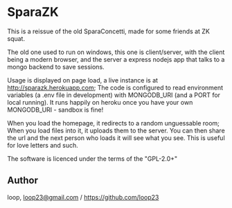 SparaZK
=======

This is a reissue of the old SparaConcetti, made for some friends at ZK squat.

The old one used to run on windows, this one is client/server, with the client being a modern browser,
and the server a express nodejs app that talks to a mongo backend to save sessions.

Usage is displayed on page load, a live instance is at http://sparazk.herokuapp.com; The code is configured
to read environment variables (a .env file in development) with MONGODB_URI (and a PORT for local running).
It runs happily on heroku once you have your own MONGODB_URI - sandbox is fine!

When you load the homepage, it redirects to a random unguessable room; When you load files into it, it uploads them to the server. You can then share the url and the next person who loads it will see what you see. This is useful for love letters and such.

The software is licenced under the terms of the "GPL-2.0+"

Author
------
loop, loop23@gmail.com / https://github.com/loop23
